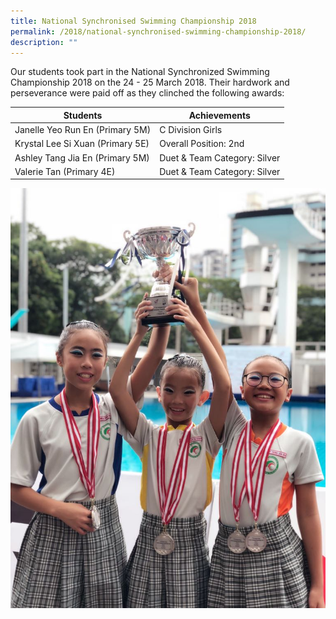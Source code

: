 ```yaml
---
title: National Synchronised Swimming Championship 2018
permalink: /2018/national-synchronised-swimming-championship-2018/
description: ""
---
```

Our students took part in the National Synchronized Swimming Championship 2018 on the 24 - 25 March 2018. Their hardwork and perseverance were paid off as they clinched the following awards:



| Students | Achievements |
| -------- | -------- | 
| Janelle Yeo Run En (Primary 5M)   | C Division Girls    | 
| Krystal Lee Si Xuan (Primary 5E)     | Overall Position: 2nd    | 
| Ashley Tang Jia En (Primary 5M)     | Duet & Team Category: Silver     | 
| Valerie Tan (Primary 4E)     | Duet & Team Category: Silver| 


![](/images/2018syncwim.jpg)